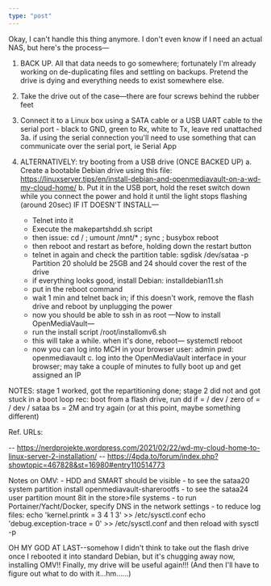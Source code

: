 ```yaml
---
type: "post"
---
```


Okay, I can't handle this thing anymore. I don't even know if I need an actual NAS, but here's the process—

1. BACK UP. All that data needs to go somewhere; fortunately I'm already working on de-duplicating files and settling on backups. Pretend the drive is dying and everything needs to exist somewhere else.

2. Take the drive out of the case—there are four screws behind the rubber feet

3. Connect it to a Linux box using a SATA cable or a USB UART cable to the serial port - black to GND, green to Rx, white to Tx, leave red unattached
    3a. if using the serial connection you'll need to use something that can communicate over the serial port, ie Serial App

4. ALTERNATIVELY: try booting from a USB drive (ONCE BACKED UP)
    a. Create a bootable Debian drive using this file:
        https://linuxserver.tips/en/install-debian-and-openmediavault-on-a-wd-my-cloud-home/
    b. Put it in the USB port, hold the reset switch down while you connect the power and hold it until the light stops flashing (around 20sec)
    IF IT DOESN'T INSTALL— 
    - Telnet into it
    - Execute the makepartshdd.sh script
    - then issue:
        cd / ; umount /mnt/* ; sync ; busybox reboot
    - then reboot and restart as before, holding down the restart button
    - telnet in again and check the partition table:
        sgdisk /dev/sataa -p
        Partition 20 sholuld be 25GB and 24 should cover the rest of the drive
    - if everything looks good, install Debian:
        installdebian11.sh
    - put in the reboot command
    - wait 1 min and telnet back in; if this doesn't work, remove the flash drive and reboot by unplugging the power
    - now you should be able to ssh in as root
    —Now to install OpenMediaVault—
    - run the install script
        /root/installomv6.sh
    - this will take a while. when it's done, reboot—
        systemctl reboot
    - now you can log into MCH in your browser
        user: admin
        pwd: openmediavault
    c. log into the OpenMediaVault interface in your browser; may take a couple of minutes to fully boot up and get assigned an IP

NOTES: 
	stage 1 worked, got the repartitioning done; stage 2 did not and got stuck in a boot loop
	rec: boot from a flash drive, run
	dd if = / dev / zero of = / dev / sataa bs = 2M
	and try again (or at this point, maybe something different)

Ref. URLs:

-- https://nerdprojekte.wordpress.com/2021/02/22/wd-my-cloud-home-to-linux-server-2-installation/
-- https://4pda.to/forum/index.php?showtopic=467828&st=16980#entry110514773

Notes on OMV:
    - HDD and SMART should be visible
    - to see the sataa20 system partition install openmediavault-sharerootfs
    - to see the sataa24 user partition mount 8it in the store>file systems
    - to run Portainer/Yacht/Docker, specify DNS in the network settings
    - to reduce log files:
        echo 'kernel.printk = 3 4 1 3' >> /etc/sysctl.conf
        echo 'debug.exception-trace = 0' >> /etc/sysctl.conf
      and then reload with 
        sysctl -p

OH MY GOD AT LAST--somehow I didn't think to take out the flash drive once I rebooted it into standard Debian, but it's chugging away now, installing OMV!! Finally, my drive will be useful again!!! (And then I'll have to figure out what to do with it...hm......)


